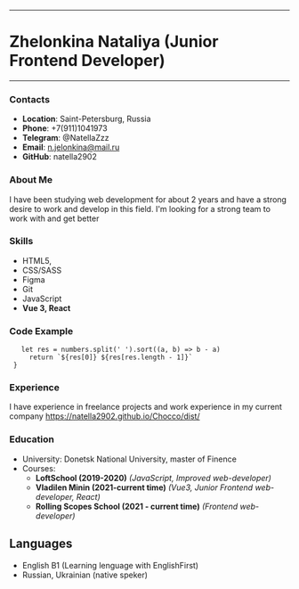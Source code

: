 <hr>

# Zhelonkina Nataliya (Junior Frontend Developer)
<hr>
 
### Contacts
* __Location__: Saint-Petersburg, Russia
* __Phone__: +7(911)1041973
* __Telegram__: @NatellaZzz
* __Email__: n.jelonkina@mail.ru
* __GitHub__: natella2902
 
### About Me
 I have been studying web development for about 2 years and have a strong desire to work and develop in this field. I'm looking for a strong team to work with and get better
 
### Skills
* HTML5,
* CSS/SASS
* Figma
* Git
* JavaScript
* __Vue 3, React__
 
### Code Example
```function highAndLow(numbers){
   let res = numbers.split(' ').sort((a, b) => b - a)
     return `${res[0]} ${res[res.length - 1]}`
 }
```
### Experience
I have experience in freelance projects and work experience in my current company
https://natella2902.github.io/Chocco/dist/
 
### Education
* University: Donetsk National University, master of Finence
* Courses:
   * __LoftSchool (2019-2020)__ _(JavaScript, Improved web-developer)_
   * __Vladilen Minin (2021-current time)__ _(Vue3, Junior Frontend web-developer, React)_
   * __Rolling Scopes School (2021 - current time)__ _(Frontend web-developer)_

## Languages
* English B1 (Learning lenguage with EnglishFirst)
* Russian, Ukrainian (native speker)
